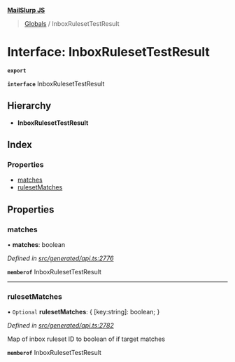 **[MailSlurp JS](../README.md)**

> [Globals](../README.md) / InboxRulesetTestResult

# Interface: InboxRulesetTestResult

**`export`** 

**`interface`** InboxRulesetTestResult

## Hierarchy

* **InboxRulesetTestResult**

## Index

### Properties

* [matches](inboxrulesettestresult.md#matches)
* [rulesetMatches](inboxrulesettestresult.md#rulesetmatches)

## Properties

### matches

•  **matches**: boolean

*Defined in [src/generated/api.ts:2776](https://github.com/mailslurp/mailslurp-client/blob/730b817/src/generated/api.ts#L2776)*

**`memberof`** InboxRulesetTestResult

___

### rulesetMatches

• `Optional` **rulesetMatches**: { [key:string]: boolean;  }

*Defined in [src/generated/api.ts:2782](https://github.com/mailslurp/mailslurp-client/blob/730b817/src/generated/api.ts#L2782)*

Map of inbox ruleset ID to boolean of if target matches

**`memberof`** InboxRulesetTestResult
